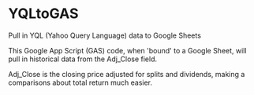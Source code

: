 YQLtoGAS
========

Pull in YQL (Yahoo Query Language) data to Google Sheets

This Google App Script (GAS) code, when 'bound' to a Google Sheet, will pull in historical data from the Adj_Close field.

Adj_Close is the closing price adjusted for splits and dividends, making a comparisons about total return much easier.
